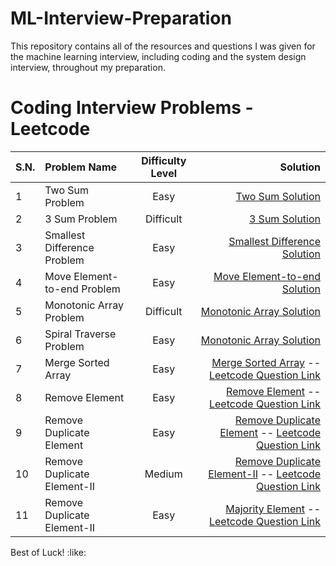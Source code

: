 # ML-Interview-Preparation
This repository contains all of the resources and questions I was given for the machine learning interview, including coding and the system design interview, throughout my preparation.

<!-- 
It may include three sections:
1. Coding Interview section
2. ML interview question section
3. System Design question section
Include bookmark here to go directly to that section.
 -->

# Coding Interview Problems - Leetcode
| S.N. | Problem Name | Difficulty Level | Solution |
| :------------ | :------------ |:---------------:| -----:|
| 1 | Two Sum Problem      | Easy | [Two Sum Solution](CodingInterviewProblems/TwoSumGoogleInterview.md) |
| 2 | 3 Sum Problem      | Difficult | [3 Sum Solution](CodingInterviewProblems/3Sum_zero.md) |
| 3 | Smallest Difference Problem      | Easy | [Smallest Difference Solution](CodingInterviewProblems/SmallestDifference.md) |
| 4 | Move Element-to-end  Problem      | Easy | [Move Element-to-end  Solution](CodingInterviewProblems/MoveElementToEnd.md) |
| 5 | Monotonic Array Problem      | Difficult | [Monotonic Array Solution](CodingInterviewProblems/MonotonicArrar.md) |
| 6 | Spiral Traverse Problem      | Easy | [Monotonic Array Solution](CodingInterviewProblems/SpiralTraverse.md) | 
| 7 | Merge Sorted Array      | Easy | [Merge Sorted Array](CodingInterviewProblems/MergeSortedArray.py) -- [Leetcode Question Link](https://leetcode.com/problems/merge-sorted-array) | 
| 8 | Remove Element | Easy | [Remove Element](CodingInterviewProblems/RemoveElement.py) -- [Leetcode Question Link](https://leetcode.com/problems/remove-element/) | 
| 9 | Remove Duplicate Element | Easy | [Remove Duplicate Element](CodingInterviewProblems/RemoveDuplicateElement.py) -- [Leetcode Question Link](https://leetcode.com/problems/remove-duplicates-from-sorted-array/) | 
| 10 | Remove Duplicate Element-II | Medium | [Remove Duplicate Element-II](CodingInterviewProblems/RemoveDuplicateElement-II.py) -- [Leetcode Question Link](https://leetcode.com/problems/remove-duplicates-from-sorted-array-ii) | 
| 11 | Remove Duplicate Element-II | Easy | [Majority Element](CodingInterviewProblems/MajorityElement.py) -- [Leetcode Question Link](https://leetcode.com/problems/majority-element/description) | 

<!-- # System Design Interview Problems
| S.N. | Problem Name | Difficulty Level | Solution |
| :------------ | :------------ |:---------------:| -----:|
| 1 | Feed Ranking     | Easy | [Feed Ranking ](SystemDesign/FeedRanking/FeedRanking.md) | -->



Best of Luck! :like: